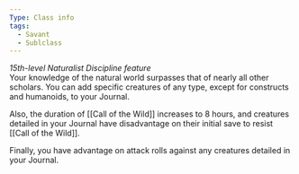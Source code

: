 ```yaml
---
Type: Class info
tags:
  - Savant
  - Sublclass
---
```

_15th-level Naturalist Discipline feature_  
Your knowledge of the natural world surpasses that of nearly all other scholars. You can add specific creatures of any type, except for constructs and humanoids, to your Journal.

Also, the duration of [[Call of the Wild]] increases to 8 hours, and creatures detailed in your Journal have disadvantage on their initial save to resist [[Call of the Wild]].

Finally, you have advantage on attack rolls against any creatures detailed in your Journal.